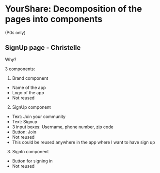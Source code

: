 # YourShare: Decomposition of the pages into components

(P0s only)

## SignUp page - Christelle

Why?

3 components:

1. Brand component
  * Name of the app
  * Logo of the app
  * Not reused
  
2. SignUp component
  * Text: Join your community
  * Text: Signup 
  * 3 input boxes: Username, phone number, zip code
  * Button: Join
  * Not reused 
  * This could be reused anywhere in the app where I want to have sign up
  
3. SignIn component
  * Button for signing in
  * Not reused
